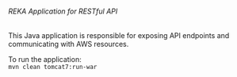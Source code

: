 ###### REKA Application for RESTful API

This Java application is responsible for exposing API endpoints and communicating with AWS resources.

To run the application:\
`mvn clean tomcat7:run-war`
